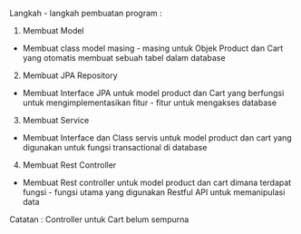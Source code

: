Langkah - langkah pembuatan program :

1. Membuat Model 
- Membuat class model masing - masing untuk Objek Product dan Cart yang otomatis membuat sebuah tabel dalam database

2. Membuat JPA Repository
- Membuat Interface JPA untuk model product dan Cart yang berfungsi untuk mengimplementasikan fitur - fitur untuk mengakses database

3. Membuat Service
- Membuat Interface dan Class servis untuk model product dan cart yang digunakan untuk fungsi transactional di database

4. Membuat Rest Controller
- Membuat Rest controller untuk model product dan cart dimana terdapat fungsi - fungsi utama yang digunakan Restful API untuk memanipulasi data

Catatan : Controller untuk Cart belum sempurna
